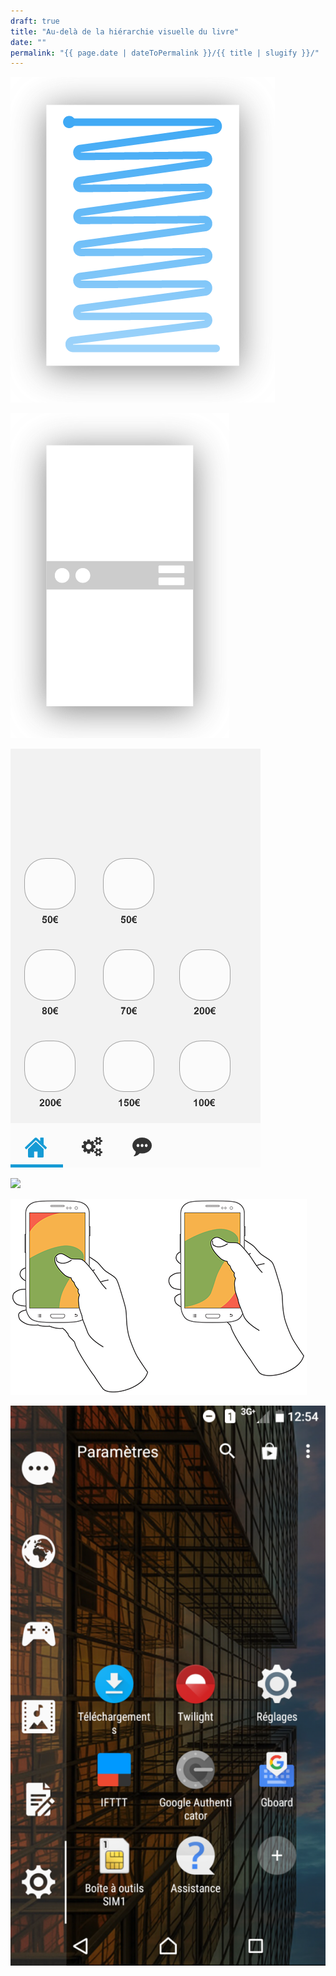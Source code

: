 ```yaml
---
draft: true
title: "Au-delà de la hiérarchie visuelle du livre"
date: ""
permalink: "{{ page.date | dateToPermalink }}/{{ title | slugify }}/"
---
```


![](images/sens-de-lecture-01.png)

![](images/sens-de-lecture-02.png)

![](images/sens-de-lecture-03.png)

![](images/Plan-de-travail-12@2x.png)

![](images/HoldPhones_Figure-2.png)

![](images/Launcher-576x1024.png)
